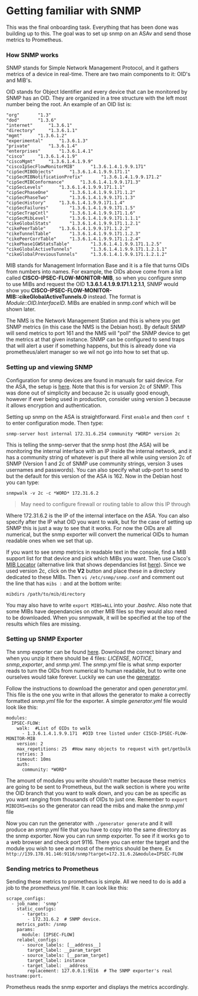 # Getting familiar with SNMP
This was the final onboarding task. Everything that has been done was building up to this. The goal was to set up snmp on an ASAv and send those metrics to Prometheus.

### How SNMP works
SNMP stands for Simple Network Management Protocol, and it gathers metrics of a device in real-time. There are two main components to it: OID's and MIB's.</br>

OID stands for Object Identifier and every device that can be monitored by SNMP has an OID. They are organized in a tree structure with the left most number being the root. An example of an OID list is:
```
"org"		"1.3"
"dod"		"1.3.6"
"internet"		"1.3.6.1"
"directory"		"1.3.6.1.1"
"mgmt"		"1.3.6.1.2"
"experimental"		"1.3.6.1.3"
"private"		"1.3.6.1.4"
"enterprises"		"1.3.6.1.4.1"
"cisco"		"1.3.6.1.4.1.9"
"ciscoMgmt"		"1.3.6.1.4.1.9.9"
"ciscoIpSecFlowMonitorMIB"		"1.3.6.1.4.1.9.9.171"
"cipSecMIBObjects"		"1.3.6.1.4.1.9.9.171.1"
"cipSecMIBNotificationPrefix"		"1.3.6.1.4.1.9.9.171.2"
"cipSecMIBConformance"		"1.3.6.1.4.1.9.9.171.3"
"cipSecLevels"		"1.3.6.1.4.1.9.9.171.1.1"
"cipSecPhaseOne"		"1.3.6.1.4.1.9.9.171.1.2"
"cipSecPhaseTwo"		"1.3.6.1.4.1.9.9.171.1.3"
"cipSecHistory"		"1.3.6.1.4.1.9.9.171.1.4"
"cipSecFailures"		"1.3.6.1.4.1.9.9.171.1.5"
"cipSecTrapCntl"		"1.3.6.1.4.1.9.9.171.1.6"
"cipSecMibLevel"		"1.3.6.1.4.1.9.9.171.1.1.1"
"cikeGlobalStats"		"1.3.6.1.4.1.9.9.171.1.2.1"
"cikePeerTable"		"1.3.6.1.4.1.9.9.171.1.2.2"
"cikeTunnelTable"		"1.3.6.1.4.1.9.9.171.1.2.3"
"cikePeerCorrTable"		"1.3.6.1.4.1.9.9.171.1.2.4"
"cikePhase1GWStatsTable"		"1.3.6.1.4.1.9.9.171.1.2.5"
"cikeGlobalActiveTunnels"		"1.3.6.1.4.1.9.9.171.1.2.1.1"
"cikeGlobalPreviousTunnels"		"1.3.6.1.4.1.9.9.171.1.2.1.2"
```

MIB stands for Management Information Base and it is a file that turns OIDs from numbers into names. For example, the OIDs above come from a list called **CISCO-IPSEC-FLOW-MONITOR-MIB**, so when you configure snmp to use MIBs and request the OID **1.3.6.1.4.1.9.9.171.1.2.1.1**, SNMP would show you **CISCO-IPSEC-FLOW-MONITOR-MIB::cikeGlobalActiveTunnels.0** instead. The format is *Module::OID.InterfaceID*. MIBs are enabled in snmp.conf which will be shown later.</br>

The NMS is the Network Management Station and this is where you get SNMP metrics (in this case the NMS is the Debian host). 
By default SNMP will send metrics to port 161 and the NMS will "poll" the SNMP device to get the metrics at that given instance. SNMP can be configured to send traps that will alert a user if something happens, but this is already done via prometheus/alert manager so we wil not go into how to set that up.

### Setting up and viewing SNMP
Configuration for snmp devices are found in manuals for said device. For the ASA, the setup is [here](https://www.cisco.com/c/en/us/td/docs/security/asa/asa90/configuration/guide/asa_90_cli_config/monitor_snmp.html#30757).
Note that this is for version 2c of SNMP. This was done out of simplicity and because 2c is usually good enough, however if ever being used in production, consider using version 3 because it allows encryption and authentication.</br>

Setting up snmp on the ASA is straightforward. First ```enable``` and then ```conf t``` to enter configuration mode. Then type:
```
snmp-server host internal 172.31.6.254 community *WORD* version 2c
```
This is telling the snmp-server that the snmp host (the ASA) will be monitoring the internal interface with an IP inside the internal network, and it has a community string of whatever is put there all while using version 2c of SNMP (Version 1 and 2c of SNMP use community strings, version 3 uses usernames and passwords).
You can also specify what udp-port to send to but the default for this version of the ASA is 162. Now in the Debian host you can type:
```
snmpwalk -v 2c -c *WORD* 172.31.6.2
```
> May need to configure firewall or routing table to allow this IP through

Where 172.31.6.2 is the IP of the internal interface on the ASA. You can also specify after the IP what OID you want to walk, but for the case of setting up SNMP this is just a way to see that it works. For now the OIDs are all numerical, but the snmp exporter will convert the numerical OIDs to human readable ones when we set that up.</br>

If you want to see snmp metrics in readable text in the console, find a MIB support list for that device and pick which MIBs you want. Then use Cisco's [MIB Locator](https://cfnng.cisco.com/mibs) (alternative link that shows dependancies list [here](https://snmp.cloudapps.cisco.com/Support/SNMP/do/BrowseMIB.do?local=en&step=2)). Since we used version 2c, click on the **V2** button and place these in a directory dedicated to these MIBs. Then ```vi /etc/snmp/snmp.conf``` and comment out the line that has ```mibs :``` and at the bottom write:
```
mibdirs /path/to/mib/directory
```
You may also have to write ```export MIBS=ALL``` into your *.bashrc*. Also note that some MIBs have dependancies on other MIB files so they would also need to be downloaded. When you snmpwalk, it will be specified at the top of the results which files are missing.

### Setting up SNMP Exporter
The snmp exporter can be found [here](https://github.com/prometheus/snmp_exporter). Download the correct binary and when you unzip it there should be 4 files: *LICENSE*, *NOTICE*, *snmp_exporter*, and *snmp.yml*. The *snmp.yml* file is what snmp exporter reads to turn the OIDs from numerical to human readable, but to write one ourselves would take forever. Luckily we can use the [generator](https://github.com/prometheus/snmp_exporter/tree/master/generator).</br>

Follow the instructions to download the generator and open *generator.yml*. This file is the one you write in that allows the generator to make a correctly formatted *snmp.yml* file for the exporter. A simple *generator.yml* file would look like this:
```
modules:
  IPSEC-FLOW:  
    walk:  #List of OIDs to walk
      - 1.3.6.1.4.1.9.9.171  #OID tree listed under CISCO-IPSEC-FLOW-MONITOR-MIB
    version: 2
    max_repetitions: 25  #How many objects to request with get/getbulk
    retries: 3
    timeout: 10ms
    auth:
      community: *WORD*
```
The amount of modules you write shouldn't matter because these metrics are going to be sent to Prometheus, but the walk section is where you write the OID branch that you want to walk down, and you can be as specific as you want ranging from thousands of OIDs to just one. Remember to ```export MIBDIRS=mibs``` so the generator can read the mibs and make the *snmp.yml* file</br>

Now you can run the generator with ```./generator generate``` and it will produce an *snmp.yml* file that you have to copy into the same directory as the snmp exporter.
Now you can run snmp exporter. To see if it works go to a web browser and check port 9116. There you can enter the target and the module you wish to see and most of the metrics should be there. Ex ```http://139.178.91.146:9116/snmp?target=172.31.6.2&module=IPSEC-FLOW```

### Sending metrics to Prometheus
Sending these metrics to prometheus is simple. All we need to do is add a job to the *prometheus.yml* file. It can look like this:
```
scrape_configs:
  - job_name: 'snmp'
    static_configs:
      - targets:
        - 172.31.6.2  # SNMP device.
    metrics_path: /snmp
    params:
      module: [IPSEC-FLOW]
    relabel_configs:
      - source_labels: [__address__]
        target_label: __param_target
      - source_labels: [__param_target]
        target_label: instance
      - target_label: __address__
        replacement: 127.0.0.1:9116  # The SNMP exporter's real hostname:port.
```
Prometheus reads the snmp exporter and displays the metrics accordingly.
